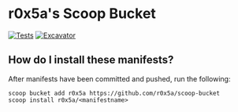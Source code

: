 # r0x5a's Scoop Bucket

[![Tests](https://github.com/r0x5a/scoop-bucket/actions/workflows/ci.yml/badge.svg)](https://github.com/r0x5a/scoop-bucket/actions/workflows/ci.yml) [![Excavator](https://github.com/r0x5a/scoop-bucket/actions/workflows/excavator.yml/badge.svg)](https://github.com/r0x5a/scoop-bucket/actions/workflows/excavator.yml)

## How do I install these manifests?

After manifests have been committed and pushed, run the following:

```pwsh
scoop bucket add r0x5a https://github.com/r0x5a/scoop-bucket
scoop install r0x5a/<manifestname>
```
